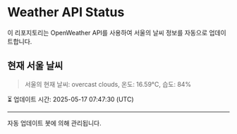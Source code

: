 
# Weather API Status

이 리포지토리는 OpenWeather API를 사용하여 서울의 날씨 정보를 자동으로 업데이트합니다.

## 현재 서울 날씨
> 서울의 현재 날씨: overcast clouds, 온도: 16.59°C, 습도: 84%

⏳ 업데이트 시간: 2025-05-17 07:47:30 (UTC)

---
자동 업데이트 봇에 의해 관리됩니다.
